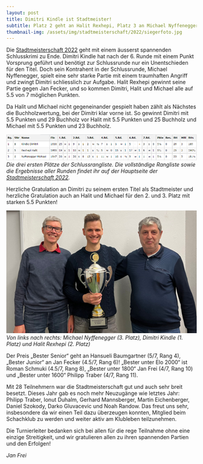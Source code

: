 ```yaml
---
layout: post
title: Dimitri Kindle ist Stadtmeister!
subtitle: Platz 2 geht an Halit Rexhepi, Platz 3 an Michael Nyffenegger.
thumbnail-img: /assets/img/stadtmeisterschaft/2022/siegerfoto.jpg
---
```


Die [Stadtmeisterschaft 2022](/turniere/stadtmeisterschaft/2022) geht mit einem äusserst spannenden Schlusskrimi zu Ende. Dimitri Kindle hat nach der 6. Runde mit einem Punkt Vorsprung geführt und benötigt zur Schlussrunde nur ein Unentschieden für den Titel. Doch sein Kontrahent in der Schlussrunde, Michael Nyffenegger, spielt eine sehr starke Partie mit einem traumhaften Angriff und zwingt Dimitri schliesslich zur Aufgabe. Halit Rexhepi gewinnt seine Partie gegen Jan Fecker, und so kommen Dimitri, Halit und Michael alle auf 5.5 von 7 möglichen Punkten.

Da Halit und Michael nicht gegeneinander gespielt haben zählt als Nächstes die Buchholzwertung, bei der Dimitri klar vorne ist. So gewinnt Dimitri mit 5.5 Punkten und 29 Buchholz vor Halit mit 5.5 Punkten und 25 Buchholz und Michael mit 5.5 Punkten und 23 Buchholz.

![Top3](/assets/img/stadtmeisterschaft/2022/top3.png)
_Die drei ersten Plätze der Schlussrangliste. Die vollständige Rangliste sowie die Ergebnisse aller Runden findet ihr auf der Hauptseite der [Stadtmeisterschaft 2022](/turniere/stadtmeisterschaft/2022)._

Herzliche Gratulation an Dimitri zu seinem ersten Titel als Stadtmeister und herzliche Gratulation auch an Halit und Michael für den 2. und 3. Platz mit starken 5.5 Punkten!

![Siegerfoto](/assets/img/stadtmeisterschaft/2022/siegerfoto.jpg)
_Von links nach rechts: Michael Nyffenegger (3. Platz), Dimitri Kindle (1. Platz) und Halit Rexhepi (2. Platz)_

Der Preis „Bester Senior“ geht an Hansueli Baumgartner (5/7, Rang 4), „Bester Junior“ an Jan Fecker (4.5/7, Rang 6)!
„Bester unter Elo 2000“ ist Roman Schmuki (4.5/7, Rang 8), „Bester unter 1800“ Jan Frei (4/7, Rang 10) und „Bester unter 1600“ Philipp Traber (4/7, Rang 11).

Mit 28 Teilnehmern war die Stadtmeisterschaft gut und auch sehr breit besetzt. Dieses Jahr gab es noch mehr Neuzugänge wie letztes Jahr: Philipp Traber, Ionut Duhalm, Gerhard Mannsberger, Martin Eichenberger, Daniel Szokody, Darko Gluvacevic und Noah Randow. Das freut uns sehr, insbesondere da wir einen Teil dazu überzeugen konnten, Mitglied beim Schachklub zu werden und weiter aktiv am Klubleben teilzunehmen.

Die Turnierleiter bedanken sich bei allen für die rege Teilnahme ohne eine einzige Streitigkeit, und wir gratulieren allen zu ihren spannenden Partien und den Erfolgen!

_Jan Frei_
